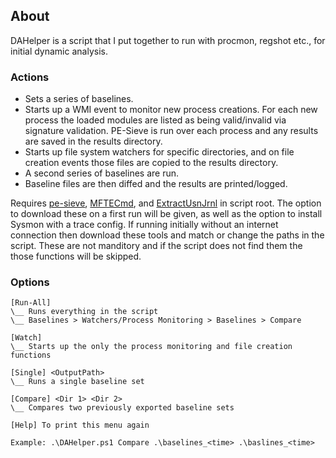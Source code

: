 ## About
DAHelper is a script that I put together to run with procmon, regshot etc., for initial dynamic analysis. 

### Actions
+ Sets a series of baselines.
+ Starts up a WMI event to monitor new process creations. For each new process the loaded modules are listed as being valid/invalid via signature validation. PE-Sieve is run over each process and any results are saved in the results directory.
+ Starts up file system watchers for specific directories, and on file creation events those files are copied to the results directory.
+ A second series of baselines are run.
+ Baseline files are then diffed and the results are printed/logged.

Requires [pe-sieve](https://github.com/hasherezade/pe-sieve/releases), [MFTECmd](https://ericzimmerman.github.io/#!index.md), and [ExtractUsnJrnl](https://github.com/jschicht/ExtractUsnJrnl?tab=readme-ov-file) in script root. The option to download these on a first run will be given, as well as the option to install Sysmon with a trace config. If running initially without an internet connection then download these tools and match or change the paths in the script. These are not manditory and if the script does not find them the those functions will be skipped.

### Options 
```
[Run-All]
\__ Runs everything in the script
\__ Baselines > Watchers/Process Monitoring > Baselines > Compare

[Watch]
\__ Starts up the only the process monitoring and file creation functions

[Single] <OutputPath>
\__ Runs a single baseline set

[Compare] <Dir 1> <Dir 2>
\__ Compares two previously exported baseline sets

[Help] To print this menu again

Example: .\DAHelper.ps1 Compare .\baselines_<time> .\baslines_<time>
```

